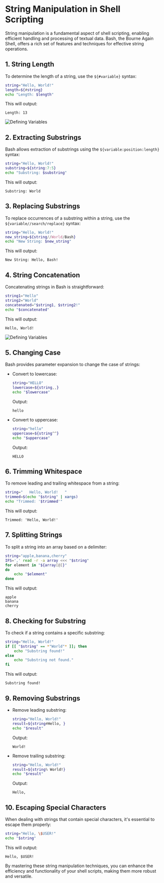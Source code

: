 # String Manipulation in Shell Scripting

String manipulation is a fundamental aspect of shell scripting, enabling efficient handling and processing of textual data. Bash, the Bourne Again Shell, offers a rich set of features and techniques for effective string operations.

## 1. String Length

To determine the length of a string, use the `${#variable}` syntax:

```bash
string="Hello, World!"
length=${#string}
echo "Length: $length"
```

This will output:

```
Length: 13
```

![Defining Variables](https://media.geeksforgeeks.org/wp-content/uploads/20201201193218/2.JPG)

## 2. Extracting Substrings

Bash allows extraction of substrings using the `${variable:position:length}` syntax:

```bash
string="Hello, World!"
substring=${string:7:5}
echo "Substring: $substring"
```

This will output:

```
Substring: World
```

## 3. Replacing Substrings

To replace occurrences of a substring within a string, use the `${variable//search/replace}` syntax:

```bash
string="Hello, World!"
new_string=${string//World/Bash}
echo "New String: $new_string"
```

This will output:

```
New String: Hello, Bash!
```

## 4. String Concatenation

Concatenating strings in Bash is straightforward:

```bash
string1="Hello"
string2="World"
concatenated="$string1, $string2!"
echo "$concatenated"
```

This will output:

```
Hello, World!
```

![Defining Variables](https://media.geeksforgeeks.org/wp-content/uploads/20201201201016/3.JPG)

## 5. Changing Case

Bash provides parameter expansion to change the case of strings:

- Convert to lowercase:

  ```bash
  string="HELLO"
  lowercase=${string,,}
  echo "$lowercase"
  ```

  Output:

  ```
  hello
  ```

- Convert to uppercase:

  ```bash
  string="hello"
  uppercase=${string^^}
  echo "$uppercase"
  ```

  Output:

  ```
  HELLO
  ```

## 6. Trimming Whitespace

To remove leading and trailing whitespace from a string:

```bash
string="   Hello, World!   "
trimmed=$(echo "$string" | xargs)
echo "Trimmed: '$trimmed'"
```

This will output:

```
Trimmed: 'Hello, World!'
```

## 7. Splitting Strings

To split a string into an array based on a delimiter:

```bash
string="apple,banana,cherry"
IFS=',' read -r -a array <<< "$string"
for element in "${array[@]}"
do
    echo "$element"
done
```

This will output:

```
apple
banana
cherry
```

## 8. Checking for Substring

To check if a string contains a specific substring:

```bash
string="Hello, World!"
if [[ "$string" == *"World"* ]]; then
    echo "Substring found!"
else
    echo "Substring not found."
fi
```

This will output:

```
Substring found!
```

## 9. Removing Substrings

- Remove leading substring:

  ```bash
  string="Hello, World!"
  result=${string#Hello, }
  echo "$result"
  ```

  Output:

  ```
  World!
  ```

- Remove trailing substring:

  ```bash
  string="Hello, World!"
  result=${string% World!}
  echo "$result"
  ```

  Output:

  ```
  Hello,
  ```

## 10. Escaping Special Characters

When dealing with strings that contain special characters, it's essential to escape them properly:

```bash
string="Hello, \$USER!"
echo "$string"
```

This will output:

```
Hello, $USER!
```

By mastering these string manipulation techniques, you can enhance the efficiency and functionality of your shell scripts, making them more robust and versatile.
